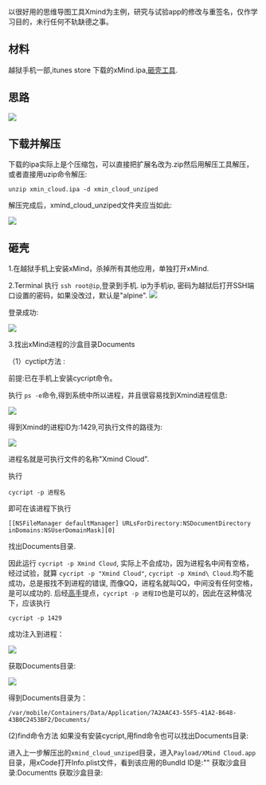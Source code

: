 以很好用的思维导图工具Xmind为主例，研究与试验app的修改与重签名，仅作学习目的，未行任何不轨缺德之事。

## 材料
越狱手机一部,itunes store 下载的xMind.ipa,[砸壳工具](https://github.com/chenhengjie123/iOS_resign_scripts).
## 思路
![](http://oem96wx6v.bkt.clouddn.com/屏幕快照%202017-07-28%20下午5.18.00.png)
## 下载并解压
下载的ipa实际上是个压缩包，可以直接把扩展名改为.zip然后用解压工具解压，或者直接用uzip命令解压:
```shell
unzip xmin_cloud.ipa -d xmin_cloud_unziped
```
解压完成后，xmind_cloud_unziped文件夹应当如此: 

![](http://oem96wx6v.bkt.clouddn.com/%E5%B1%8F%E5%B9%95%E5%BF%AB%E7%85%A7%202017-07-28%20%E4%B8%8B%E5%8D%886.04.24.png)

## 砸壳
1.在越狱手机上安装xMind，杀掉所有其他应用，单独打开xMind.

2.Terminal 执行 `ssh root@ip`,登录到手机. ip为手机ip, 密码为越狱后打开SSH端口设置的密码，如果没改过，默认是"alpine".
![](http://oem96wx6v.bkt.clouddn.com/%E5%B1%8F%E5%B9%95%E5%BF%AB%E7%85%A7%202017-07-28%20%E4%B8%8B%E5%8D%886.23.06.png)

登录成功:

![](http://oem96wx6v.bkt.clouddn.com/%E5%B1%8F%E5%B9%95%E5%BF%AB%E7%85%A7%202017-07-28%20%E4%B8%8B%E5%8D%886.23.58.png)

3.找出xMind进程的沙盒目录Documents

（1）cyctipt方法 :

前提:已在手机上安装cycript命令。

执行 
`ps -e`命令,得到系统中所以进程，并且很容易找到Xmind进程信息:

![](http://oem96wx6v.bkt.clouddn.com/%E5%B1%8F%E5%B9%95%E5%BF%AB%E7%85%A7%202017-07-28%20%E4%B8%8B%E5%8D%886.26.41.png)

得到Xmind的进程ID为:1429,可执行文件的路径为:

![](http://oem96wx6v.bkt.clouddn.com/%E5%B1%8F%E5%B9%95%E5%BF%AB%E7%85%A7%202017-07-29%20%E4%B8%8A%E5%8D%888.58.38.png)

进程名就是可执行文件的名称"Xmind Cloud".

执行 
```
cycript -p 进程名
```
即可在该进程下执行
```
[[NSFileManager defaultManager] URLsForDirectory:NSDocumentDirectory inDomains:NSUserDomainMask][0]
```
找出Documents目录.

因此运行 `cycript -p Xmind Cloud`, 实际上不会成功，因为进程名中间有空格，经过试验，就算 `cycript -p "Xmind Cloud"`, `cycript -p Xmind\ Cloud`.均不能成功，总是报找不到进程的错误, 而像QQ，进程名就叫QQ，中间没有任何空格，是可以成功的. 后经[高手](https://github.com/AloneMonkey)提点，`cycript -p 进程ID`也是可以的，因此在这种情况下，应该执行
```
cycript -p 1429
```
成功注入到进程：

![](http://oem96wx6v.bkt.clouddn.com/%E5%B1%8F%E5%B9%95%E5%BF%AB%E7%85%A7%202017-07-29%20%E4%B8%8A%E5%8D%889.11.39.png)

获取Documents目录:

![](http://oem96wx6v.bkt.clouddn.com/%E5%B1%8F%E5%B9%95%E5%BF%AB%E7%85%A7%202017-07-29%20%E4%B8%8A%E5%8D%889.12.07.png)

得到Documents目录为：
```
/var/mobile/Containers/Data/Application/7A2AAC43-55F5-41A2-B648-43B0C2453BF2/Documents/
```

(2)find命令方法
如果没有安装cycript,用find命令也可以找出Documents目录:

进入上一步解压出的`xmind_cloud_unziped`目录，进入`Payload/XMind Cloud.app`目录，用xCode打开Info.plist文件，看到该应用的Bundld ID是:""
获取沙盒目录:Documentts
获取沙盒目录:

